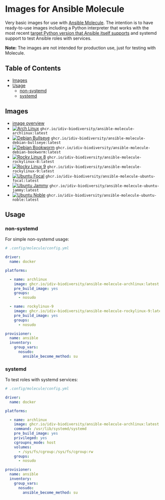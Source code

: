 Images for Ansible Molecule
===========================

Very basic images for use with [Ansible Molecule][molecule]. The intention is
to have ready-to-use images including a Python interpreter that works with the
most recent [target Python version that Ansible itself supports][ansible-core
support matrix] and systemd support to test Ansible roles with services.

**Note:** The images are not intended for production use, just for testing with
Molecule.


Table of Contents
-----------------

- [Images](#images)
- [Usage](#usage)
  * [non-systemd](#non-systemd)
  * [systemd](#systemd)


Images
------

- [image overview](https://github.com/orgs/idiv-biodiversity/packages?repo_name=ansible-molecule-images)
- [![Arch Linux](https://github.com/idiv-biodiversity/ansible-molecule-images/actions/workflows/archlinux.yml/badge.svg)](https://github.com/idiv-biodiversity/ansible-molecule-images/actions/workflows/archlinux.yml) `ghcr.io/idiv-biodiversity/ansible-molecule-archlinux:latest`
- [![Debian Bullseye](https://github.com/idiv-biodiversity/ansible-molecule-images/actions/workflows/debian-bullseye.yml/badge.svg)](https://github.com/idiv-biodiversity/ansible-molecule-images/actions/workflows/debian-bullseye.yml) `ghcr.io/idiv-biodiversity/ansible-molecule-debian-bullseye:latest`
- [![Debian Bookworm](https://github.com/idiv-biodiversity/ansible-molecule-images/actions/workflows/debian-bookworm.yml/badge.svg)](https://github.com/idiv-biodiversity/ansible-molecule-images/actions/workflows/debian-bookworm.yml) `ghcr.io/idiv-biodiversity/ansible-molecule-debian-bookworm:latest`
- [![Rocky Linux 8](https://github.com/idiv-biodiversity/ansible-molecule-images/actions/workflows/rockylinux-8.yml/badge.svg)](https://github.com/idiv-biodiversity/ansible-molecule-images/actions/workflows/rockylinux-8.yml) `ghcr.io/idiv-biodiversity/ansible-molecule-rockylinux-8:latest`
- [![Rocky Linux 9](https://github.com/idiv-biodiversity/ansible-molecule-images/actions/workflows/rockylinux-9.yml/badge.svg)](https://github.com/idiv-biodiversity/ansible-molecule-images/actions/workflows/rockylinux-9.yml) `ghcr.io/idiv-biodiversity/ansible-molecule-rockylinux-9:latest`
- [![Ubuntu Focal](https://github.com/idiv-biodiversity/ansible-molecule-images/actions/workflows/ubuntu-focal.yml/badge.svg)](https://github.com/idiv-biodiversity/ansible-molecule-images/actions/workflows/ubuntu-focal.yml) `ghcr.io/idiv-biodiversity/ansible-molecule-ubuntu-focal:latest`
- [![Ubuntu Jammy](https://github.com/idiv-biodiversity/ansible-molecule-images/actions/workflows/ubuntu-jammy.yml/badge.svg)](https://github.com/idiv-biodiversity/ansible-molecule-images/actions/workflows/ubuntu-jammy.yml) `ghcr.io/idiv-biodiversity/ansible-molecule-ubuntu-jammy:latest`
- [![Ubuntu Noble](https://github.com/idiv-biodiversity/ansible-molecule-images/actions/workflows/ubuntu-noble.yml/badge.svg)](https://github.com/idiv-biodiversity/ansible-molecule-images/actions/workflows/ubuntu-noble.yml) `ghcr.io/idiv-biodiversity/ansible-molecule-ubuntu-noble:latest`


Usage
-----

### non-systemd

For simple non-systemd usage:

```yml
# .config/molecule/config.yml

driver:
  name: docker

platforms:

  - name: archlinux
    image: ghcr.io/idiv-biodiversity/ansible-molecule-archlinux:latest
    pre_build_image: yes
    groups:
      - nosudo

  - name: rockylinux-9
    image: ghcr.io/idiv-biodiversity/ansible-molecule-rockylinux-9:latest
    pre_build_image: yes
    groups:
      - nosudo

provisioner:
  name: ansible
  inventory:
    group_vars:
      nosudo:
        ansible_become_method: su
```

### systemd

To test roles with systemd services:

```yml
# .config/molecule/config.yml

driver:
  name: docker

platforms:

  - name: archlinux
    image: ghcr.io/idiv-biodiversity/ansible-molecule-archlinux:latest
    command: /usr/lib/systemd/systemd
    pre_build_image: yes
    privileged: yes
    cgroupns_mode: host
    volumes:
      - /sys/fs/cgroup:/sys/fs/cgroup:rw
    groups:
      - nosudo

provisioner:
  name: ansible
  inventory:
    group_vars:
      nosudo:
        ansible_become_method: su
```


[ansible-core support matrix]: https://docs.ansible.com/ansible-core/devel/reference_appendices/release_and_maintenance.html#ansible-core-support-matrix
[molecule]: https://ansible.readthedocs.io/projects/molecule/
